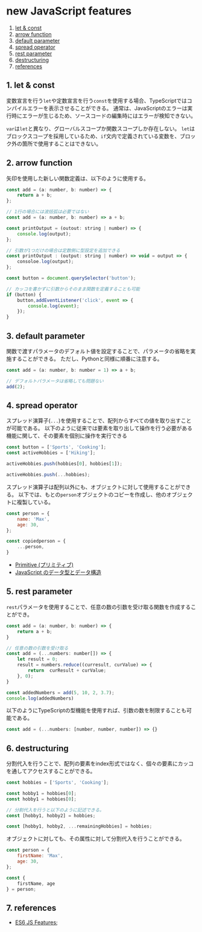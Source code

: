 # new JavaScript features

<!-- vscode-markdown-toc -->
1. [let & const](#letconst)
2. [arrow function](#arrowfunction)
3. [default parameter](#defaultparameter)
4. [spread operator](#spreadoperator)
5. [rest parameter](#restparameter)
6. [destructuring](#destructuring)
7. [references](#references)

<!-- vscode-markdown-toc-config
	numbering=true
	autoSave=true
	/vscode-markdown-toc-config -->
<!-- /vscode-markdown-toc -->

##  1. <a name='letconst'></a>let & const

変数宣言を行う`let`や定数宣言を行う`const`を使用する場合、TypeScriptではコンパイルエラーを表示させることができる。
通常は、JavaScriptのエラーは実行時にエラーが生じるため、ソースコードの編集時にはエラーが検知できない。

`var`は`let`と異なり、グローバルスコープか関数スコープしか存在しない。
`let`はブロックスコープを採用しているため、`if`文内で定義されている変数を、ブロック外の箇所で使用することはできない。

##  2. <a name='arrowfunction'></a>arrow function

矢印を使用した新しい関数定義は、以下のように使用する。

```js
const add = (a: number, b: number) => {
    return a + b;
};

// 1行の場合には波括弧は必要ではない
const add = (a: number, b: number) => a + b;

const printOutput = (outout: string | number) => {
    console.log(output);
};

// 引数が1つだけの場合は定数側に型設定を追加できる
const printOutput : (output: string | number) => void = output => {
    consoloe.log(output);
};

const button = document.querySelector('button');

// カッコを書かずに引数からそのまま関数を定義することも可能
if (button) {
    button,addEventListener('click', event => {
        console.log(event);
    });
}
```

##  3. <a name='defaultparameter'></a>default parameter

関数で渡すパラメータのデフォルト値を設定することで、パラメータの省略を実施することができる。
ただし、Pythonと同様に順番に注意する。

```js
const add = (a: number, b: number = 1) => a + b;

// デフォルトパラメータは省略しても問題ない
add(2);
```

##  4. <a name='spreadoperator'></a>spread operator

スプレッド演算子(`...`)を使用することで、配列からすべての値を取り出すことが可能である。
以下のように従来では要素を取り出して操作を行う必要がある機能に関して、その要素を個別に操作を実行できる

```js
const button = ['Sports', 'Cooking'];
const activeHobbies = ['Hiking'];

activeHobbies.push(hobbies[0], hobbies[1]);

activeHobbies.push(...hobbies);
```

スプレッド演算子は配列以外にも、オブジェクトに対して使用することができる。
以下では、もとの`person`オブジェクトのコピーを作成し、他のオブジェクトに複製している。

```js
const person = {
    name: 'Max',
    age: 30,
};

const copiedperson = {
    ...person,
}
```

- [Primitive (プリミティブ)](https://developer.mozilla.org/ja/docs/Glossary/Primitive)
- [JavaScript のデータ型とデータ構造](https://developer.mozilla.org/ja/docs/Web/JavaScript/Data_structures)

##  5. <a name='restparameter'></a>rest parameter

`rest`パラメータを使用することで、任意の数の引数を受け取る関数を作成することができ。

```js
const add = (a: number, b: number) => {
    return a + b;
}

// 任意の数の引数を受け取る
const add = (...numbers: number[]) => {
    let result = 0;
    result = numbers.reduce((curresult, curValue) => {
        return  curResult + curValue;
    }, 0);
}

const addedNumbers = add(5, 10, 2, 3.7);
console.log(addedNumbers)
```

以下のようにTypeScriptの型機能を使用すれば、引数の数を制限することも可能である。

```js
const add = (...numbers: [number, number, number]) => {}
```

##  6. <a name='destructuring'></a>destructuring

分割代入を行うことで、配列の要素をindex形式ではなく、個々の要素にカッコを通してアクセスすることができる。

```js
const hobbies = ['Sports', 'Cooking'];

const hobby1 = hobbies[0];
const hobby1 = hobbies[0];

// 分割代入を行うと以下のように記述できる。
const [hobby1, hobby2] = hobbies;

const [hobby1, hobby2, ...remainingHobbies] = hobbies;
```

オブジェクトに対しても、その属性に対して分割代入を行うことができる。

```js
const person = {
    firstName: 'Max',
    age: 30,
};

const {
    firstName, age
} = person;
```

##  7. <a name='references'></a>references

- [ES6 JS Features](https://kangax.github.io/compat-table/es6/);
